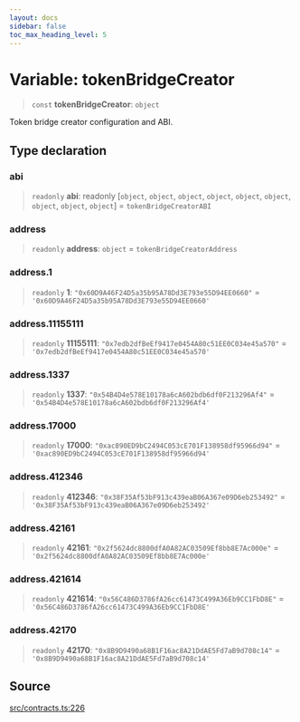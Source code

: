 ```yaml
---
layout: docs
sidebar: false
toc_max_heading_level: 5
---
```


# Variable: tokenBridgeCreator

> `const` **tokenBridgeCreator**: `object`

Token bridge creator configuration and ABI.

## Type declaration

### abi

> `readonly` **abi**: readonly [`object`, `object`, `object`, `object`, `object`, `object`, `object`, `object`, `object`] = `tokenBridgeCreatorABI`

### address

> `readonly` **address**: `object` = `tokenBridgeCreatorAddress`

### address.1

> `readonly` **1**: `"0x60D9A46F24D5a35b95A78Dd3E793e55D94EE0660"` = `'0x60D9A46F24D5a35b95A78Dd3E793e55D94EE0660'`

### address.11155111

> `readonly` **11155111**: `"0x7edb2dfBeEf9417e0454A80c51EE0C034e45a570"` = `'0x7edb2dfBeEf9417e0454A80c51EE0C034e45a570'`

### address.1337

> `readonly` **1337**: `"0x54B4D4e578E10178a6cA602bdb6df0F213296Af4"` = `'0x54B4D4e578E10178a6cA602bdb6df0F213296Af4'`

### address.17000

> `readonly` **17000**: `"0xac890ED9bC2494C053cE701F138958df95966d94"` = `'0xac890ED9bC2494C053cE701F138958df95966d94'`

### address.412346

> `readonly` **412346**: `"0x38F35Af53bF913c439eaB06A367e09D6eb253492"` = `'0x38F35Af53bF913c439eaB06A367e09D6eb253492'`

### address.42161

> `readonly` **42161**: `"0x2f5624dc8800dfA0A82AC03509Ef8bb8E7Ac000e"` = `'0x2f5624dc8800dfA0A82AC03509Ef8bb8E7Ac000e'`

### address.421614

> `readonly` **421614**: `"0x56C486D3786fA26cc61473C499A36Eb9CC1FbD8E"` = `'0x56C486D3786fA26cc61473C499A36Eb9CC1FbD8E'`

### address.42170

> `readonly` **42170**: `"0x8B9D9490a68B1F16ac8A21DdAE5Fd7aB9d708c14"` = `'0x8B9D9490a68B1F16ac8A21DdAE5Fd7aB9d708c14'`

## Source

[src/contracts.ts:226](https://github.com/anegg0/arbitrum-orbit-sdk/blob/b24cbe9cd68eb30d18566196d2c909bd4086db10/src/contracts.ts#L226)
